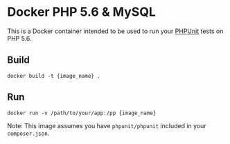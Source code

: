 # Docker PHP 5.6 & MySQL

This is a Docker container intended to be used to run your [PHPUnit](https://phpunit.de/) tests on PHP 5.6.

## Build

```
docker build -t {image_name} .
```

## Run

```
docker run -v /path/to/your/app:/pp {image_name}
```

Note: This image assumes you have `phpunit/phpunit` included in your `composer.json`.

